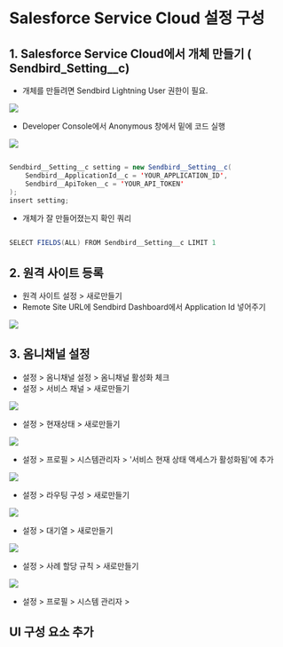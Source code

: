 # Salesforce Service Cloud 설정 구성

## 1. Salesforce Service Cloud에서 개체 만들기 ( Sendbird_Setting__c)

- 개체를 만들려면 Sendbird Lightning User 권한이 필요. 

<img src = "https://github.com/user-attachments/assets/4bc54d93-cc54-4cdb-81a7-7dce2b296f6c"/>

- Developer Console에서 Anonymous 창에서 밑에 코드 실행

<img src = "https://github.com/user-attachments/assets/8fe26107-3c0d-4de0-8c53-9f1f2976d25c"/>

``` java

Sendbird__Setting__c setting = new Sendbird__Setting__c(
    Sendbird__ApplicationId__c = 'YOUR_APPLICATION_ID',
    Sendbird__ApiToken__c = 'YOUR_API_TOKEN'
);
insert setting;

```

- 개체가 잘 만들어졌는지 확인 쿼리

```java

SELECT FIELDS(ALL) FROM Sendbird__Setting__c LIMIT 1

```

## 2. 원격 사이트 등록

- 원격 사이트 설정 > 새로만들기
- Remote Site URL에 Sendbird Dashboard에서 Application Id 넣어주기

<img src = "https://github.com/user-attachments/assets/ce8d851f-b7b9-4a9a-ac64-59f21c2b31ec"/>

## 3. 옴니채널 설정

- 설정 > 옴니채널 설정 > 옴니채널 활성화 체크
- 설정 > 서비스 채널 > 새로만들기

<img src = "https://github.com/user-attachments/assets/a6739ad8-521d-4bcd-b4d8-463687aeb864"/>

- 설정 > 현재상태 > 새로만들기

<img src = "https://github.com/user-attachments/assets/1863bbc7-d760-4c0c-894a-32d39bb4d39f"/>

- 설정 > 프로필 > 시스템관리자 > '서비스 현재 상태 액세스가 활성화됨'에 추가

<img src = "https://github.com/user-attachments/assets/5e70d346-f451-4dde-aa38-7f119cb4e492"/>

- 설정 > 라우팅 구성 > 새로만들기

<img src = "https://github.com/user-attachments/assets/34e785b7-f626-47ac-86e4-1b44b37ccdbb"/>

- 설정 > 대기열 > 새로만들기

<img src = "https://github.com/user-attachments/assets/53b4b9d1-4cac-4db0-99a8-c9c4cda148f7"/>

- 설정 > 사례 할당 규칙 > 새로만들기

<img src = "https://github.com/user-attachments/assets/e8ff0e5b-64c5-4acd-9a26-c12a46b69f02"/>

- 설정 > 프로필 > 시스템 관리자 > 

## UI 구성 요소 추가


